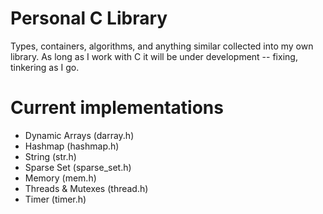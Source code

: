 # Personal C Library
Types, containers, algorithms, and anything similar collected into my own library. As long as I work with C it will be under development -- fixing, tinkering as I go.

# Current implementations
- Dynamic Arrays (darray.h)
- Hashmap (hashmap.h)
- String (str.h)
- Sparse Set (sparse_set.h)
- Memory (mem.h)
- Threads & Mutexes (thread.h)
- Timer (timer.h)

